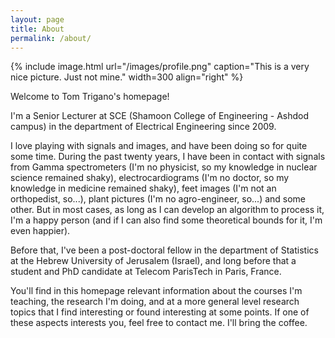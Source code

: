 ```yaml
---
layout: page
title: About
permalink: /about/
---
```


{% include image.html url="/images/profile.png" caption="This is a very nice picture. Just not mine." width=300 align="right" %}

Welcome to Tom Trigano's homepage!

I'm a Senior Lecturer at SCE (Shamoon College of Engineering - Ashdod campus) in the department of Electrical Engineering since 2009.

I love playing with signals and images, and have been doing so for quite some time. During the past twenty years, I have been in contact with signals from Gamma spectrometers (I'm no physicist, so my knowledge in nuclear science remained shaky), electrocardiograms (I'm no doctor, so my knowledge in medicine remained shaky), feet images (I'm not an orthopedist, so...), plant pictures (I'm no agro-engineer, so...) and some other. But in most cases, as long as I can develop an algorithm to process it, I'm a happy person (and if I can also find some theoretical bounds for it, I'm even happier).

Before that, I've been a post-doctoral fellow in the department of Statistics at the Hebrew University of Jerusalem (Israel), and long before that a student and PhD candidate at Telecom ParisTech in Paris, France.

You'll find in this homepage relevant information about the courses I'm teaching, the research I'm doing, and at a more general level research topics that I find interesting or found interesting at some points. If one of these aspects interests you, feel free to contact me. I'll bring the coffee.
